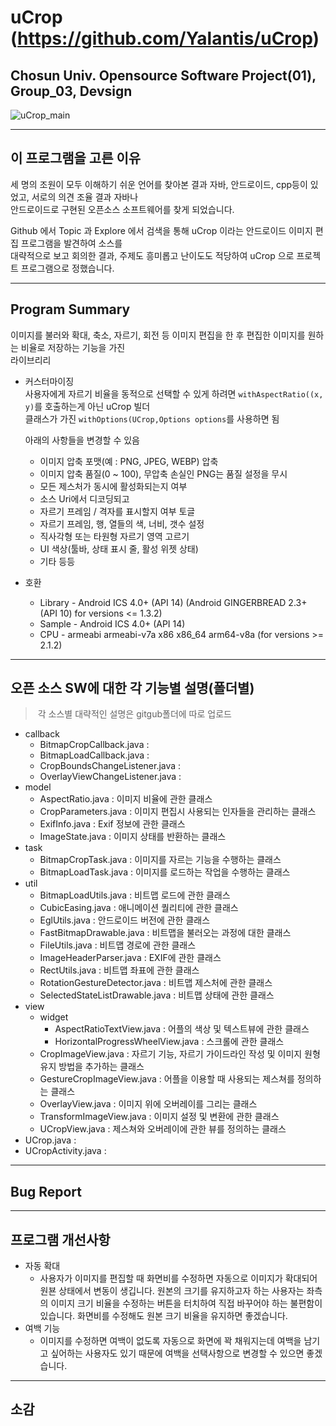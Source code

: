 uCrop (https://github.com/Yalantis/uCrop)
===========
Chosun Univ. Opensource Software Project(01), Group_03, Devsign
------------
![uCrop_main](https://github.com/Yalantis/uCrop/blob/master/preview.gif)
- - -
## 이 프로그램을 고른 이유
 세 명의 조원이 모두 이해하기 쉬운 언어를 찾아본 결과 자바, 안드로이드, cpp등이 있었고, 서로의 의견 조율 결과 자바나  
 안드로이드로 구현된 오픈소스 소프트웨어를 찾게 되었습니다.  
 
 Github 에서 Topic 과 Explore 에서 검색을 통해 uCrop 이라는 안드로이드 이미지 편집 프로그램을 발견하여 소스를  
 대략적으로 보고 회의한 결과, 주제도 흥미롭고 난이도도 적당하여 uCrop 으로 프로젝트 프로그램으로 정했습니다.
 - - -
## Program Summary
이미지를 불러와 확대, 축소, 자르기, 회전 등 이미지 편집을 한 후 편집한 이미지를 원하는 비율로 저장하는 기능을 가진   
라이브리리  
- 커스터마이징  
  사용자에게 자르기 비율을 동적으로 선택할 수 있게 하려면 `withAspectRatio((x, y)`를 호출하는게 아닌 uCrop 빌더   
  클래스가 가진 `withOptions(UCrop,Options options`를 사용하면 됨
  
  아래의 사항들을 변경할 수 있음  
  - 이미지 압축 포맷(예 : PNG, JPEG, WEBP) 압축
  - 이미지 압축 품질(0 ~ 100), 무압축 손실인 PNG는 품질 설정을 무시
  - 모든 제스처가 동시에 활성화되는지 여부
  - 소스 Uri에서 디코딩되고
  - 자르기 프레임 / 격자를 표시할지 여부 토글
  - 자르기 프레임, 행, 열들의 색, 너비, 갯수 설정
  - 직사각형 또는 타원형 자르기 영역 고르기
  - UI 색상(툴바, 상태 표시 줄, 활성 위젯 상태)
  - 기타 등등  
- 호환
  - Library - Android ICS 4.0+ (API 14) (Android GINGERBREAD 2.3+ (API 10) for versions <= 1.3.2)
  - Sample - Android ICS 4.0+ (API 14)
  - CPU - armeabi armeabi-v7a x86 x86_64 arm64-v8a (for versions >= 2.1.2)
- - -
## 오픈 소스 SW에 대한 각 기능별 설명(폴더별)
>  각 소스별 대략적인 설명은 gitgub폴더에 따로 업로드
- callback
  - BitmapCropCallback.java :
  - BitmapLoadCallback.java : 
  - CropBoundsChangeListener.java : 
  - OverlayViewChangeListener.java : 
- model
  - AspectRatio.java : 이미지 비율에 관한 클래스
  - CropParameters.java : 이미지 편집시 사용되는 인자들을 관리하는 클래스
  - ExifInfo.java : Exif 정보에 관한 클래스
  - ImageState.java : 이미지 상태를 반환하는 클래스
- task
  - BitmapCropTask.java : 이미지를 자르는 기능을 수행하는 클래스
  - BitmapLoadTask.java : 이미지를 로드하는 작업을 수행하는 클래스
- util
  - BitmapLoadUtils.java :  비트맵 로드에 관한 클래스
  - CubicEasing.java : 애니메이션 퀄리티에 관한 클래스
  - EglUtils.java : 안드로이드 버전에 관한 클래스
  - FastBitmapDrawable.java : 비트맵을 불러오는 과정에 대한 클래스
  - FileUtils.java : 비트맵 경로에 관한 클래스
  - ImageHeaderParser.java : EXIF에 관한 클래스
  - RectUtils.java : 비트맵 좌표에 관한 클래스
  - RotationGestureDetector.java : 비트맵 제스처에 관한 클래스
  - SelectedStateListDrawable.java : 비트맵 상태에 관한 클래스
- view
  - widget
    - AspectRatioTextView.java : 어플의 색상 및 텍스트뷰에 관한 클래스
    - HorizontalProgressWheelView.java : 스크롤에 관한 클래스
  - CropImageView.java : 자르기 기능, 자르기 가이드라인 작성 및 이미지 원형 유지 방법을 추가하는 클래스
  - GestureCropImageView.java : 어플을 이용할 때 사용되는 제스쳐를 정의하는 클래스
  - OverlayView.java : 이미지 위에 오버레이를 그리는 클래스
  - TransformImageView.java : 이미지 설정 및 변환에 관한 클래스
  - UCropView.java : 제스쳐와 오버레이에 관한 뷰를 정의하는 클래스
- UCrop.java : 
- UCropActivity.java : 
- - -
## Bug Report
- - -
## 프로그램 개선사항
- 자동 확대
	- 사용자가 이미지를 편집할 때 화면비를 수정하면 자동으로 이미지가 확대되어 원뵨 상태에서 변동이 생깁니다. 원본의 크기를 유지하고자 하는 사용자는 좌측의 이미지 크기 비율을 수정하는 버튼을 터치하여 직접 바꾸어야 하는 불편함이 있습니다. 화면비를 수정해도 원본 크기 비율을 유지하면 좋겠습니다.
- 여백 기능
	- 이미지를 수정하면 여백이 없도록 자동으로 화면에 꽉 채워지는데 여백을 남기고 싶어하는 사용자도 있기 때문에 여백을 선택사항으로 변경할 수 있으면 좋겠습니다.
- - -
## 소감
